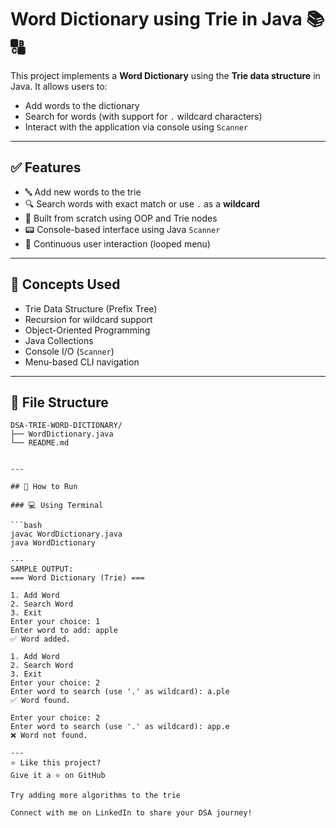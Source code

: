 # Word Dictionary using Trie in Java 📚🔠

This project implements a **Word Dictionary** using the **Trie data structure** in Java. It allows users to:

- Add words to the dictionary
- Search for words (with support for `.` wildcard characters)
- Interact with the application via console using `Scanner`

---

## ✅ Features

- 🔤 Add new words to the trie
- 🔍 Search words with exact match or use `.` as a **wildcard**
- 🧠 Built from scratch using OOP and Trie nodes
- 📟 Console-based interface using Java `Scanner`
- 🔁 Continuous user interaction (looped menu)

---

## 🧠 Concepts Used

- Trie Data Structure (Prefix Tree)
- Recursion for wildcard support
- Object-Oriented Programming
- Java Collections
- Console I/O (`Scanner`)
- Menu-based CLI navigation

---

## 📁 File Structure

```
DSA-TRIE-WORD-DICTIONARY/
├── WordDictionary.java
└── README.md


---

## 🚀 How to Run

### 💻 Using Terminal

```bash
javac WordDictionary.java
java WordDictionary

---
SAMPLE OUTPUT:
=== Word Dictionary (Trie) ===

1. Add Word
2. Search Word
3. Exit
Enter your choice: 1
Enter word to add: apple
✅ Word added.

1. Add Word
2. Search Word
3. Exit
Enter your choice: 2
Enter word to search (use '.' as wildcard): a.ple
✅ Word found.

Enter your choice: 2
Enter word to search (use '.' as wildcard): app.e
❌ Word not found.

---
⭐ Like this project?
Give it a ⭐ on GitHub

Try adding more algorithms to the trie

Connect with me on LinkedIn to share your DSA journey!
